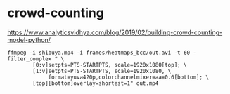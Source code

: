 # crowd-counting

https://www.analyticsvidhya.com/blog/2019/02/building-crowd-counting-model-python/

```
ffmpeg -i shibuya.mp4 -i frames/heatmaps_bcc/out.avi -t 60 -filter_complex " \
        [0:v]setpts=PTS-STARTPTS, scale=1920x1080[top]; \
        [1:v]setpts=PTS-STARTPTS, scale=1920x1080, \
             format=yuva420p,colorchannelmixer=aa=0.6[bottom]; \
        [top][bottom]overlay=shortest=1" out.mp4
```

